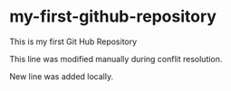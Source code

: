 # my-first-github-repository
This is my first Git Hub Repository


This line was modified manually during conflit resolution.

New line was added locally.
